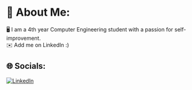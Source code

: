 # 💫 About Me:
🖥️ I am a 4th year Computer Engineering student with a passion for self-improvement.<br>✉️ Add me on LinkedIn :)


## 🌐 Socials:
[![LinkedIn](https://img.shields.io/badge/LinkedIn-%230077B5.svg?logo=linkedin&logoColor=white)](https://linkedin.com/in/brskaya8) 
